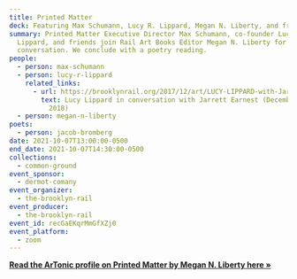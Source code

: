 ```yaml
---
title: Printed Matter
deck: Featuring Max Schumann, Lucy R. Lippard, Megan N. Liberty, and friends
summary: Printed Matter Executive Director Max Schumann, co-founder Lucy R.
  Lippard, and friends join Rail Art Books Editor Megan N. Liberty for a
  conversation. We conclude with a poetry reading.
people:
  - person: max-schumann
  - person: lucy-r-lippard
    related_links:
      - url: https://brooklynrail.org/2017/12/art/LUCY-LIPPARD-with-Jarrett-Earnest
        text: Lucy Lippard in conversation with Jarrett Earnest (December 2017/January
          2018)
  - person: megan-n-liberty
poets:
  - person: jacob-bromberg
date: 2021-10-07T13:00:00-0500
end_date: 2021-10-07T14:30:00-0500
collections:
  - common-ground
event_sponsor:
  - dermot-comany
event_organizer:
  - the-brooklyn-rail
event_producer:
  - the-brooklyn-rail
event_id: recGaEKqrMmGfXZj0
event_platform:
  - zoom
---
```

**[Read the ArTonic profile on Printed Matter by Megan N. Liberty here »](https://brooklynrail.org/2020/03/artonic/Printed-Matter)**